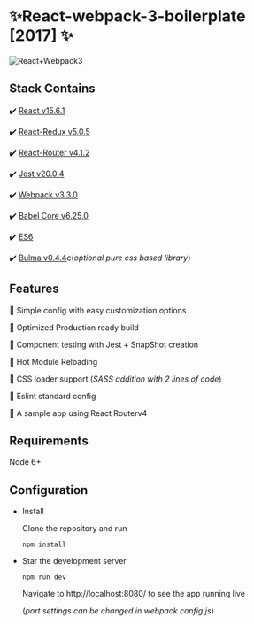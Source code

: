 # :sparkles:React-webpack-3-boilerplate [2017] :sparkles:
![React+Webpack3](http://i.imgur.com/dPVmyuv.png)

Stack Contains
--------------
:heavy_check_mark: [React v15.6.1](https://facebook.github.io/react/)

:heavy_check_mark: [React-Redux v5.0.5](http://redux.js.org/docs/basics/UsageWithReact.html)

:heavy_check_mark: [React-Router v4.1.2](https://github.com/ReactTraining/react-router)

:heavy_check_mark: [Jest v20.0.4](https://facebook.github.io/jest/docs/tutorial-react.html)

:heavy_check_mark: [Webpack v3.3.0](https://webpack.js.org/)

:heavy_check_mark: [Babel Core v6.25.0](https://babeljs.io/)

:heavy_check_mark: [ES6](http://es6-features.org/#Constants)

:heavy_check_mark: [Bulma v0.4.4](http://bulma.io/)c(*optional pure css based library*)

Features
--------------
:radio_button: Simple config with easy customization options

:radio_button: Optimized Production ready build

:radio_button: Component testing with Jest + SnapShot  creation

:radio_button: Hot Module Reloading

:radio_button: CSS loader support (*SASS addition with 2 lines of code*)

:radio_button: Eslint standard config 

:radio_button: A sample app using React Routerv4


Requirements
--------------
   Node 6+
   
Configuration
--------------
 - Install
 
   Clone the repository and run
   
   `npm install`
   
 - Star the development server
 
   `npm run dev`
   
   Navigate to http://localhost:8080/ to see the app running live
   
   (*port settings can be changed in webpack.config.js*)
    

